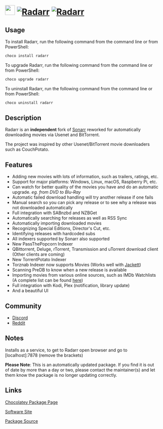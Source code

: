 ﻿# <img src="https://cdn.jsdelivr.net/gh/mkevenaar/chocolatey-packages@d8fcd2811c42e9f7401946802dc57da9a7b2b585/icons/radarr.png" width="32" height="32"/> [![Radarr](https://img.shields.io/chocolatey/v/radarr.svg?label=Radarr)](https://community.chocolatey.org/packages/radarr) [![Radarr](https://img.shields.io/chocolatey/dt/radarr.svg)](https://community.chocolatey.org/packages/radarr)

## Usage

To install Radarr, run the following command from the command line or from PowerShell:

```powershell
choco install radarr
```

To upgrade Radarr, run the following command from the command line or from PowerShell:

```powershell
choco upgrade radarr
```

To uninstall Radarr, run the following command from the command line or from PowerShell:

```powershell
choco uninstall radarr
```

## Description

Radarr is an **independent** fork of [Sonarr](https://github.com/Sonarr/Sonarr) reworked for automatically downloading movies via Usenet and BitTorrent.

The project was inspired by other Usenet/BitTorrent movie downloaders such as CouchPotato.

## Features

- Adding new movies with lots of information, such as trailers, ratings, etc.
- Support for major platforms: Windows, Linux, macOS, Raspberry Pi, etc.
- Can watch for better quality of the movies you have and do an automatic upgrade. _eg. from DVD to Blu-Ray_
- Automatic failed download handling will try another release if one fails
- Manual search so you can pick any release or to see why a release was not downloaded automatically
- Full integration with SABnzbd and NZBGet
- Automatically searching for releases as well as RSS Sync
- Automatically importing downloaded movies
- Recognizing Special Editions, Director's Cut, etc.
- Identifying releases with hardcoded subs
- All indexers supported by Sonarr also supported
- New PassThePopcorn Indexer
- QBittorrent, Deluge, rTorrent, Transmission and uTorrent download client (Other clients are coming)
- New TorrentPotato Indexer
- Torznab Indexer now supports Movies (Works well with [Jackett](https://github.com/Jackett/Jackett))
- Scanning PreDB to know when a new release is available
- Importing movies from various online sources, such as IMDb Watchlists (A complete list can be found [here](https://github.com/Radarr/Radarr/issues/114))
- Full integration with Kodi, Plex (notification, library update)
- And a beautiful UI

## Community

- [Discord](https://radarr.video/discord)
- [Reddit](https://www.reddit.com/r/radarr)

## Notes

Installs as a service, to get to Radarr open browser and go to [localhost]:7878 (remove the brackets)

**Please Note**: This is an automatically updated package. If you find it is
out of date by more than a day or two, please contact the maintainer(s) and
let them know the package is no longer updating correctly.


## Links

[Chocolatey Package Page](https://community.chocolatey.org/packages/radarr)

[Software Site](https://radarr.video/)

[Package Source](https://github.com/mkevenaar/chocolatey-packages/tree/master/automatic/radarr)

